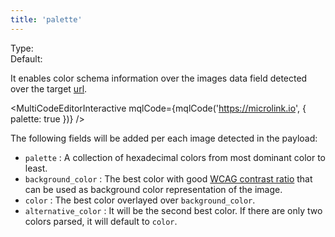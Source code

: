 ```yaml
---
title: 'palette'
--- 
```


Type: <Type children='<boolean>'/><br/>
Default: <Type children='false'/>

It enables color schema information over the images data field detected over the target [url](/docs/api/parameters/url).

<MultiCodeEditorInteractive mqlCode={mqlCode('https://microlink.io', { 
  palette: true
})} />

The following fields will be added per each image detected in the payload:

- `palette` <Type children='<string[]>'/>: A collection of hexadecimal colors from most dominant color to least.
- `background_color` <Type children='<string>'/>: The best color with good [WCAG contrast ratio](https://www.w3.org/TR/UNDERSTANDING-WCAG20/visual-audio-contrast-contrast.html) that can be used as background color representation of the image.
- `color` <Type children='<string>'/>: The best color overlayed over `background_color`.
- `alternative_color` <Type children='<string>'/>: It will be the second best color. If there are only two colors parsed, it will default to `color`.
